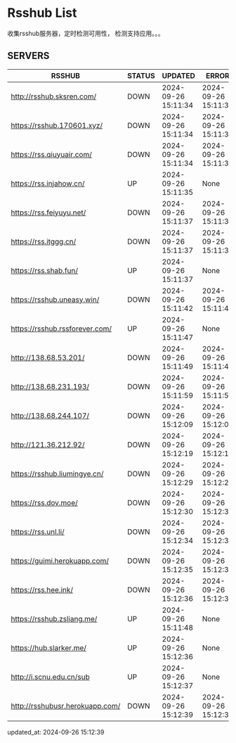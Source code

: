 # Rsshub List

收集rsshub服务器，定时检测可用性， 检测支持应用。。。


## SERVERS

|  RSSHUB   | STATUS  | UPDATED  | ERROR  | TWITTER |  
|  ----  | ----  | ----  | ----  | ---- |  
| http://rsshub.sksren.com/ | DOWN | 2024-09-26 15:11:34 | 2024-09-26 15:11:34 |  
| https://rsshub.170601.xyz/ | DOWN | 2024-09-26 15:11:34 | 2024-09-26 15:11:34 |  
| https://rss.qiuyuair.com/ | DOWN | 2024-09-26 15:11:34 | 2024-09-26 15:11:34 |  
| https://rss.injahow.cn/ | UP | 2024-09-26 15:11:35 | None ||  
| https://rss.feiyuyu.net/ | DOWN | 2024-09-26 15:11:37 | 2024-09-26 15:11:37 |  
| https://rss.itggg.cn/ | DOWN | 2024-09-26 15:11:37 | 2024-09-26 15:11:37 |  
| https://rss.shab.fun/ | UP | 2024-09-26 15:11:37 | None ||  
| https://rsshub.uneasy.win/ | DOWN | 2024-09-26 15:11:42 | 2024-09-26 15:11:42 |  
| https://rsshub.rssforever.com/ | UP | 2024-09-26 15:11:47 | None ||  
| http://138.68.53.201/ | DOWN | 2024-09-26 15:11:49 | 2024-09-26 15:11:49 |  
| http://138.68.231.193/ | DOWN | 2024-09-26 15:11:59 | 2024-09-26 15:11:59 |  
| http://138.68.244.107/ | DOWN | 2024-09-26 15:12:09 | 2024-09-26 15:12:09 |  
| http://121.36.212.92/ | DOWN | 2024-09-26 15:12:19 | 2024-09-26 15:12:19 |  
| https://rsshub.liumingye.cn/ | DOWN | 2024-09-26 15:12:29 | 2024-09-26 15:12:29 |  
| https://rss.dov.moe/ | DOWN | 2024-09-26 15:12:30 | 2024-09-26 15:12:30 |  
| https://rss.unl.li/ | DOWN | 2024-09-26 15:12:34 | 2024-09-26 15:12:34 |  
| https://guimi.herokuapp.com/ | DOWN | 2024-09-26 15:12:35 | 2024-09-26 15:12:35 |  
| https://rss.hee.ink/ | DOWN | 2024-09-26 15:12:36 | 2024-09-26 15:12:36 |  
| https://rsshub.zsliang.me/ | UP | 2024-09-26 15:11:48 | None |OK|  
| https://hub.slarker.me/ | UP | 2024-09-26 15:12:36 | None ||  
| http://i.scnu.edu.cn/sub | UP | 2024-09-26 15:12:37 | None ||  
| http://rsshubusr.herokuapp.com/ | DOWN | 2024-09-26 15:12:39 | 2024-09-26 15:12:39 |  
  

updated_at: 2024-09-26 15:12:39  
